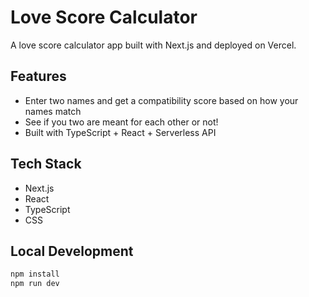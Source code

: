 # Love Score Calculator

A love score calculator app built with Next.js and deployed on Vercel.

## Features

- Enter two names and get a compatibility score based on how your names match
- See if you two are meant for each other or not!
- Built with TypeScript + React + Serverless API

## Tech Stack

- Next.js
- React
- TypeScript
- CSS

## Local Development

```bash
npm install
npm run dev
